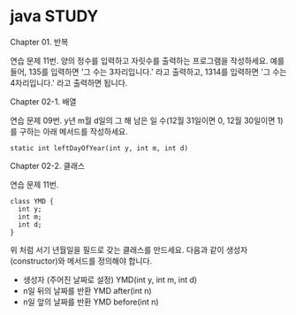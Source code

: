 # java STUDY

Chapter 01. 반복

연습 문제 11번. 양의 정수를 입력하고 자릿수를 출력하는 프로그램을 작성하세요. 예를 들어, 135를 입력하면 '그 수는 3자리입니다.' 라고 출력하고, 1314를 입력하면 '그 수는 4자리입니다.' 라고 출력하면 됩니다.

Chapter 02-1. 배열

연습 문제 09번. y년 m월 d일의 그 해 남은 일 수(12월 31일이면 0, 12월 30일이면 1)를 구하는 아래 메서드를 작성하세요.
```
static int leftDayOfYear(int y, int m, int d)
```

Chapter 02-2. 클래스

연습 문제 11번. 
```
class YMD {
  int y; 
  int m; 
  int d;
}
```

위 처럼 서기 년월일을 필드로 갖는 클래스를 만드세요. 다음과 같이 생성자(constructor)와 메서드를 정의해야 합니다.
- 생성자 (주어진 날짜로 설정) YMD(int y, int m, int d)
- n일 뒤의 날짜를 반환 YMD after(int n)
- n일 앞의 날짜를 반환 YMD before(int n)
